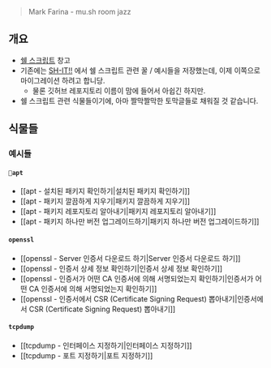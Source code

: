 > Mark Farina - mu.sh room jazz
## 개요

- [쉘 스크립트](https://en.wikipedia.org/wiki/Shell_script) 창고
- 기존에는 [SH-IT!!](https://github.com/haeramkeem/sh-it) 에서 쉘 스크립트 관련 꿀 / 예시들을 저장했는데, 이제 이쪽으로 마이그레이션 하려고 합니당.
	- 물론 깃허브 레포지토리 이름이 맘에 들어서 아쉽긴 하지만.
- 쉘 스크립트 관련 식물들이기에, 아마 짤막짤막한 토막글들로 채워질 것 같습니다.

## 식물들

### 예시들

#### `apt`

- [[apt - 설치된 패키지 확인하기|설치된 패키지 확인하기]]
- [[apt - 패키지 깔끔하게 지우기|패키지 깔끔하게 지우기]]
- [[apt - 패키지 레포지토리 알아내기|패키지 레포지토리 알아내기]]
- [[apt - 패키지 하나만 버전 업그레이드하기|패키지 하나만 버전 업그레이드하기]]

#### `openssl`

- [[openssl - Server 인증서 다운로드 하기|Server 인증서 다운로드 하기]]
- [[openssl - 인증서 상세 정보 확인하기|인증서 상세 정보 확인하기]]
- [[openssl - 인증서가 어떤 CA 인증서에 의해 서명되었는지 확인하기|인증서가 어떤 CA 인증서에 의해 서명되었는지 확인하기]]
- [[openssl - 인증서에서 CSR (Certificate Signing Request) 뽑아내기|인증서에서 CSR (Certificate Signing Request) 뽑아내기]]

#### `tcpdump`

- [[tcpdump - 인터페이스 지정하기|인터페이스 지정하기]]
- [[tcpdump - 포트 지정하기|포트 지정하기]]